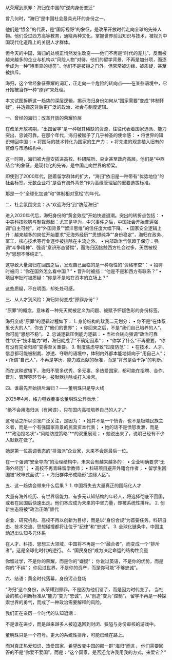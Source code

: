 从荣耀到原罪：海归在中国的“逆向身份变迁”

曾几何时，“海归”是中国社会最具光环的身份之一。

他们是“镀金”的代表，是“国际视野”的象征，是改革开放时代走向全球的先锋人物。他们受过西方高等教育，通晓两种文化，掌握世界前沿知识与技术，被视为中国现代化道路上的关键人才群体。

但今天的中国，海归的处境正悄然发生改变——他们不再是“时代的宠儿”，反而被越来越多的企业与机构以“风险人物”对待。他们的留学背景，不再是加分项，而逐步成为一种“待审查的标签”。他们不是被拒之门外，但常常被边缘、被质疑，甚至被排斥。

海归，这个曾经象征荣耀的词汇，正走向一个危险的转向点——在某些语境中，它开始被当作一种“原罪”来处理。

本文试图拆解这一趋势的深层逻辑，揭示海归身份如何从“国家需要”变成“体制怀疑”，并透视这背后更广泛的政治、社会与制度逻辑。

一、曾经的海归：改革开放的荣耀阶层

在改革开放初期，“出国留学”是一种极其稀缺的资源，往往代表着国家选派、能力突出、忠诚可靠。在那个年代，海归被赋予了几乎神圣的使命感：
	•	将世界的知识带回中国；
	•	将国际的技术转化为国家的生产力；
	•	将先进的观念植入旧有的官僚与市场结构中。

这一时期，海归被大量安插进高校、科研院所、央企甚至政府高层。他们是“中西结合”的象征，是现代化的先锋，是中国走向世界的桥梁。

即使到了2000年代，随着留学群体的扩大，“海归”依旧是一种带有“优势地位”的社会标签。无数企业将“是否有海外背景”作为高级管理层的重要选拔标准。

那是一个“全球化加速”和“体制相对宽松”的年代。

二、社会氛围突变：从“欢迎海归”到“防范海归”

进入2020年代后，海归身份的“黄金效应”开始快速退潮。突出的转折点包括：
	•	中美科技脱钩与制裁潮起：尤其是华为、中兴事件之后，中国社会开始普遍强调“自主可控”，对“外国背景”“留洋思维”的信任度大幅下降。
	•	国家安全逻辑上升：越来越多的岗位开始要求“无海外经历”“思想纯净”“身份稳定”，海归在政务、军工、核心技术等行业逐步被排除在主流之外。
	•	内部政治气氛趋于保守：强调“斗争精神”、强调“意识形态警惕”，而海归因接触西方社会过多，天然被视为“思想不够纯正”。

这导致大量海归在回国之后，发现自己面临的是一种隐性的“资格审查”：
	•	招聘时被问：“你在国外怎么看中国？”
	•	晋升时被挡：“他是不是和西方有联系？”
	•	项目审批时被质疑：“你是不是站在资本的立场上？”

这些质疑，不在明面，却处处可感。

三、从人才到风险：海归如何变成“原罪身份”？

“原罪”的概念，意味着一种先天就被定义为问题、被赋予怀疑色彩的身份标签。

海归变成“原罪”的逻辑过程如下：
	1.	身份结构的敌我二元划分：
	•	你不是“在体系里长大的人”，你去了“他们的世界”；
	•	你回来之后，不是“我们自己培养的人”，你可能“思想不稳”。
	2.	忠诚逻辑压倒能力逻辑：
	•	当社会转向强调“政治可靠性”优于“技术能力”时，海归就成了“不确定因素”；
	•	“你学了什么”不再重要，“你有没有完全归顺”变得至关重要。
	3.	制度焦虑导致“过度防范”：
	•	在技术、人才、信息都可能被制裁、渗透、夺取的语境中，体制内外都本能地倾向于“用自己人”；
	•	所谓“自己人”，不再是学历、能力或贡献的标准，而是“背景是否干净”的判断。

而在这种逻辑下，海归不管多优秀、多无辜、多热爱国家，都可能在招聘、合作、晋升、管理等环节中，被默默排除或打入冷宫。

四、谁最先开始排斥海归？——董明珠只是导火线

2025年4月，格力电器董事长董明珠公开表示：

“绝不会用海归派（有间谍），只在国内高校培养自己的人才。”

这句话之所以引发广泛关注，是因为：
	•	她并不是一个愤青，也不是极端民族主义者，而是一个有强国家背景的民营资本代表；
	•	她的话不是愤怒发泄，而是**“政治投名状”+“风险防控策略”**的双重展现；
	•	她说出来了，说明已经有不少人默默在做了。

她是第一位高调表态的“排海派”企业家，未来不会是最后一位。

在一个强调“安全导向”的治理结构中，未来会有越来越多的：
	•	企业明确要求“无海外经历”；
	•	高校不再青睐留学教师；
	•	科研项目避开外籍合作者；
	•	留学生回国被“政审式面试”；
	•	海归群体形成隐形“边缘人区”。

五、这一趋势会带来什么后果？
	1.	中国将失去大量真正的国际化人才

大量有海外经历、有世界级能力、有多元认知结构的年轻人，将选择彻底不回国，或者在回国后快速出走。他们本应成为未来的中坚力量，却被系统性排斥。
	2.	创新生态将被“政治正确”替代

企业、研究机构、高校不再以创新为目标，而是以“身份合规”为首要任务。科研自由、技术交流、思想碰撞都将让位于“纪律”和“忠诚”。
	3.	全球化链条中，中国主动退出认知多元体系

在人才、科技、思想三大领域，中国将不再是一个“融合者”，而变成一个“排斥者”。这是全球化时代的逆行。
	4.	“国民身份”成为决定命运的结构性变量

你留过学，不是你的荣耀，而是你的“嫌疑”；
你说过英语，不是你的优势，而是你的“不纯”；
你见过世界，不是你的资产，而是你可能“不够忠诚”。

六、结语：黄金时代落幕，身份污点登场

“海归”这个身份，从荣耀到原罪，不是因为他们错了，而是因为时代变了。
当社会的核心判断标准从“能力”变为“忠诚”，从“创造”变为“控制”，
留学不再是一种探索世界的勇气，而成了一种政治需要解释的风险。

我们正在亲历一个时代的认知退潮：

不是谁在进步，而是越来越多人被迫退回到封闭、狭隘与身份审核的游戏中。

董明珠只是一个符号。更大的系统性排斥，可能已经在路上。

而对真正热爱知识、热爱国家、希望改变中国的那一群“海归”而言，
他们需要回答的不是“你爱不爱国”，而是：“这个国家，是否还允许我用我的方式，来爱它？”
